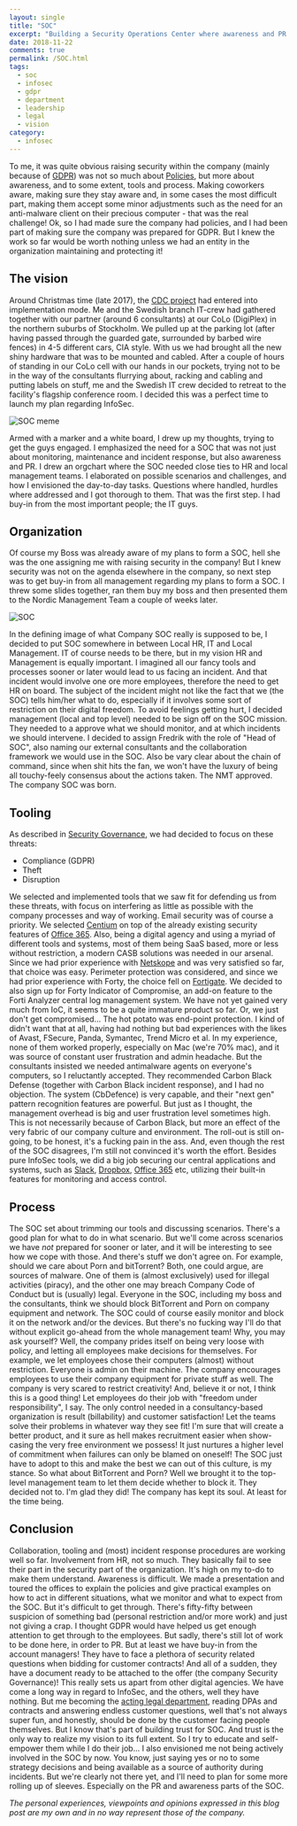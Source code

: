 ```yaml
---
layout: single
title: "SOC"
excerpt: "Building a Security Operations Center where awareness and PR is central."
date: 2018-11-22
comments: true
permalink: /SOC.html
tags:
  - soc
  - infosec
  - gdpr
  - department
  - leadership
  - legal
  - vision
category:
  - infosec
---
```

To me, it was quite obvious raising security within the company (mainly because of [GDPR](/GDPR.html)) was not so much about [Policies](/Security-Governance.html), but more about awareness, and to some extent, tools and process.
Making coworkers aware, making sure they stay aware and, in some cases the most difficult part, making them accept some minor adjustments such as the need for an anti-malware client on their precious computer - that was the real challenge!
Ok, so I had made sure the company had policies, and I had been part of making sure the company was prepared for GDPR. 
But I knew the work so far would be worth nothing unless we had an entity in the organization maintaining and protecting it! 

## The vision
Around Christmas time (late 2017), the [CDC project](/Consolidated-Data-Center.html) had entered into implementation mode.
Me and the Swedish branch IT-crew had gathered together with our partner (around 6 consultants) at our CoLo (DigiPlex) in the northern suburbs of Stockholm. We pulled up at the parking lot (after having passed through the guarded gate, surrounded by barbed wire fences) in 4-5 different cars, CIA style. With us we had brought all the new shiny hardware that was to be mounted and cabled.
After a couple of hours of standing in our CoLo cell with our hands in our pockets, trying not to be in the way of the consultants flurrying about, racking and cabling and putting labels on stuff, me and the Swedish IT crew decided to retreat to the facility's flagship conference room. 
I decided this was a perfect time to launch my plan regarding InfoSec.

![SOC meme](/assets/images/soc-meme.jpg)

Armed with a marker and a white board, I drew up my thoughts, trying to get the guys engaged. I emphasized the need for a SOC that was not just about monitoring, maintenance and incident response, but also awareness and PR. I drew an orgchart where the SOC needed close ties to HR and local management teams. I elaborated on possible scenarios and challenges, and how I envisioned the day-to-day tasks. Questions where handled, hurdles where addressed and I got thorough to them. That was the first step. I had buy-in from the most important people; the IT guys.


## Organization
Of course my Boss was already aware of my plans to form a SOC, hell she was the one assigning me with raising security in the company! 
But I knew security was not on the agenda elsewhere in the company, so next step was to get buy-in from all management regarding my plans to form a SOC. I threw some slides together, ran them buy my boss and then presented them to the Nordic Management Team a couple of weeks later.

![SOC](/assets/images/soc.png)

In the defining image of what Company SOC really is supposed to be, I decided to put SOC somewhere in between Local HR, IT and Local Management. IT of course needs to be there, but in my vision HR and Management is equally important. 
I imagined all our fancy tools and processes sooner or later would lead to us facing an incident. And that incident would involve one ore more employees, therefore the need to get HR on board.
The subject of the incident might not like the fact that we (the SOC) tells him/her what to do, especially if it involves some sort of restriction on their digital freedom. To avoid feelings getting hurt, I decided management (local and top level) needed to be sign off on the SOC mission. They needed to a approve what we should monitor, and at which incidents we should intervene. 
I decided to assign Fredrik with the role of "Head of SOC", also naming our external consultants and the collaboration framework we would use in the SOC. Also be vary clear about the chain of command, since when shit hits the fan, we won't have the luxury of being all touchy-feely consensus about the actions taken.
The NMT approved.
The company SOC was born.

## Tooling
As described in [Security Governance](/Security-Governance.html), we had decided to focus on these threats:
-	Compliance (GDPR)
-	Theft
-	Disruption

We selected and implemented tools that we saw fit for defending us from these threats, with focus on interfering as little as possible with the company processes and way of working. 
Email security was of course a priority. We selected [Centium](/Centium-Email-Security.html) on top of the already existing security features of [Office 365](/Office365.html).
Also, being a digital agency and using a myriad of different tools and systems, most of them being SaaS based, more or less without restriction, a modern CASB solutions was needed in our arsenal. Since we had prior experience with [Netskope](/Netskope.html) and was very satisfied so far, that choice was easy.
Perimeter protection was considered, and since we had prior experience with Forty, the choice fell on [Fortigate](/Fortigate.html). We decided to also sign up for Forty Indicator of Compromise, an add-on feature to the Forti Analyzer central log management system. We have not yet gained very much from IoC, it seems to be a quite immature product so far. Or, we just don't get compromised...
The hot potato was end-point protection. I kind of didn't want that at all, having had nothing but bad experiences with the likes of Avast, FSecure, Panda, Symantec, Trend Micro et al. In my experience, none of them worked properly, especially on Mac (we're 70% mac), and it was source of constant user frustration and admin headache. But the consultants insisted we needed antimalware agents on everyone's computers, so I reluctantly accepted.
They recommended Carbon Black Defense (together with Carbon Black incident response), and I had no objection.
The system (CbDefence) is very capable, and their "next gen" pattern recognition features are powerful. But just as I thought, the management overhead is big and user frustration level sometimes high. This is not necessarily because of Carbon Black, but more an effect of the very fabric of our company culture and environment. The roll-out is still on-going, to be honest, it's a fucking pain in the ass. And, even though the rest of the SOC disagrees, I'm still not convinced it's worth the effort.
Besides pure InfoSec tools, we did a big job securing our central applications and systems, such as [Slack](/Slack.html), [Dropbox](/Dropbox.html), [Office 365](/Office365.html) etc, utilizing their built-in features for monitoring and access control.

## Process
The SOC set about trimming our tools and discussing scenarios. There's a good plan for what to do in what scenario. But we'll come across scenarios we have *not* prepared for sooner or later, and it will be interesting to see how we cope with those.
And there's stuff we don't agree on. For example, should we care about Porn and bitTorrent? Both, one could argue, are sources of malware. One of them is (almost exclusively) used for illegal activities (piracy), and the other one may breach Company Code of Conduct but is (usually) legal. Everyone in the SOC, including my boss and the consultants, think we should block BitTorrent and Porn on company equipment and network. The SOC could of course easily monitor and block it on the network and/or the devices. 
But there's no fucking way I'll do that without explicit go-ahead from the whole management team!
Why, you may ask yourself?
Well, the company prides itself on being very loose with policy, and letting all employees make decisions for themselves. For example, we let employees chose their computers (almost) without restriction. Everyone is admin on their machine. The company encourages employees to use their company equipment for private stuff as well. The company is very scared to restrict creativity!
And, believe it or not, I think this is a good thing!
Let employees do their job with "freedom under responsibility", I say. The only control needed in a consultancy-based organization is result (billability) and customer satisfaction! Let the teams solve their problems in whatever way they see fit! I'm sure that will create a better product, and it sure as hell makes recruitment easier when show-casing the very free environment we possess! It just nurtures a higher level of commitment when failures can only be blamed on oneself! The SOC just have to adopt to this and make the best we can out of this culture, is my stance.
So what about BitTorrent and Porn?
Well we brought it to the top-level management team to let them decide whether to block it.
They decided not to.
I'm glad they did! 
The company has kept its soul. At least for the time being.

## Conclusion
Collaboration, tooling and (most) incident response procedures are working well so far. 
Involvement from HR, not so much. They basically fail to see their part in the security part of the organization. It's high on my to-do to make them understand.
Awareness is difficult. We made a presentation and toured the offices to explain the policies and give practical examples on how to act in different situations, what we monitor and what to expect from the SOC. But it's difficult to get through. There's fifty-fifty between suspicion of something bad (personal restriction and/or more work) and just not giving a crap. I thought GDPR would have helped us get enough attention to get through to the employees. But sadly, there's still lot of work to be done here, in order to PR. 
But at least we have buy-in from the account managers! They have to face a plethora of security related questions when bidding for customer contracts! And all of a sudden, they have a document ready to be attached to the offer (the company Security Governance)! This really sets us apart from other digital agencies. We have come a long way in regard to InfoSec, and the others, well they have nothing.
But me becoming the [acting legal department](/GDPR.html), reading DPAs and contracts and answering endless customer questions, well that's not always super fun, and honestly, should be done by the customer facing people themselves. But I know that's part of building trust for SOC. And trust is the only way to realize my vision to its full extent. So I try to educate and self-empower them while I do their job...
I also envisioned me not being actively involved in the SOC by now. You know, just saying yes or no to some strategy decisions and being available as a source of authority during incidents. But we're clearly not there yet, and I'll need to plan for some more rolling up of sleeves. Especially on the PR and awareness parts of the SOC.

*The personal experiences, viewpoints and opinions expressed in this blog post are my own and in no way represent those of the company.*


